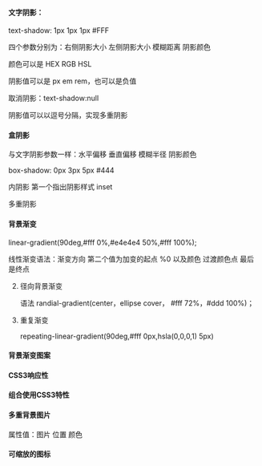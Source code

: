 #### 文字阴影：

text-shadow: 1px 1px 1px #FFF

四个参数分别为：右侧阴影大小 左侧阴影大小 模糊距离 阴影颜色

颜色可以是 HEX RGB HSL

阴影值可以是 px em rem，也可以是负值

取消阴影：text-shadow:null

阴影值可以以逗号分隔，实现多重阴影

#### 盒阴影

与文字阴影参数一样：水平偏移 垂直偏移 模糊半径 阴影颜色

box-shadow: 0px 3px 5px #444

内阴影 第一个指出阴影样式 inset

多重阴影

#### 背景渐变

linear-gradient(90deg,#fff 0%,#e4e4e4 50%,#fff 100%);

线性渐变语法：渐变方向  第二个值为加变的起点 %0 以及颜色 过渡颜色点  最后是终点

2. 径向背景渐变

   语法 randial-gradient(center，ellipse cover， #fff 72%，#ddd 100%)；

3. 重复渐变

   repeating-linear-gradient(90deg,#fff 0px,hsla(0,0,0,1) 5px)



#### 背景渐变图案

#### CSS3响应性

#### 组合使用CSS3特性

#### 多重背景图片

属性值：图片 位置 颜色

#### 可缩放的图标

